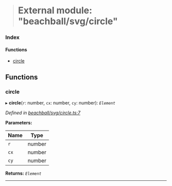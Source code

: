 > # External module: "beachball/svg/circle"

### Index

#### Functions

* [circle](_beachball_svg_circle_.md#circle)

## Functions

###  circle

▸ **circle**(`r`: number, `cx`: number, `cy`: number): *`Element`*

*Defined in [beachball/svg/circle.ts:7](https://github.com/polkadot-js/ui/blob/49a0d06/packages/ui-identicon/src/beachball/svg/circle.ts#L7)*

**Parameters:**

Name | Type |
------ | ------ |
`r` | number |
`cx` | number |
`cy` | number |

**Returns:** *`Element`*

___